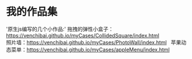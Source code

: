 # 我的作品集
'原生js编写的几个小作品:'
 拖拽的弹性小盒子：https://venchibai.github.io/myCases/CollidedSquare/index.html   
 照片墙：https://venchibai.github.io/myCases/PhotoWall/index.html   
 苹果动态菜单：https://venchibai.github.io/myCases/appleMenu/index.html  

